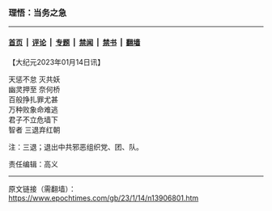 ### 理悟：当务之急

---

#### [首页](../../../..?n13906801) &nbsp;|&nbsp; [评论](../../../../../epoch-comment?n13906801) &nbsp;|&nbsp; [专题](../../../../../epoch-special?n13906801) &nbsp;|&nbsp; [禁闻](../../../../../epoch-news?n13906801) &nbsp;|&nbsp; [禁书](../../../../../books?n13906801) &nbsp;|&nbsp; [翻墙](https://github.com/gfw-breaker/nogfw/blob/master/README.md?n13906801)


<div class="post_content" id="artbody" itemprop="articleBody">
 <!-- article content begin -->
 <p>
  【大纪元2023年01月14日讯】
 </p>
 <p>
  天惩不怠
  <ok href="https://www.epochtimes.com/gb/tag/%E7%81%AD%E5%85%B1%E5%A6%96.html">
   灭共妖
  </ok>
  <br/>
  幽灵押至
  <ok href="https://www.epochtimes.com/gb/tag/%E5%A5%88%E4%BD%95%E6%A1%A5.html">
   奈何桥
  </ok>
  <br/>
  百般挣扎罪尤甚
  <br/>
  万种败象命难逃
  <br/>
  君子不立危墙下
  <br/>
  智者
  <ok href="https://www.epochtimes.com/gb/tag/%E4%B8%89%E9%80%80%E5%BC%83%E7%BA%A2%E6%9C%9D.html">
   三退弃红朝
  </ok>
 </p>
 <p>
  注：三退；退出中共邪恶组织党、团、队。
 </p>
 <p>
  责任编辑：高义
 </p>
 <!-- article content end -->
 <div id="below_article_ad">
 </div>
</div>


---

原文链接（需翻墙）：https://www.epochtimes.com/gb/23/1/14/n13906801.htm